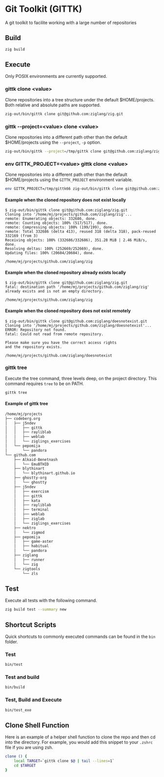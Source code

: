 # Git Toolkit (GITTK)

A git toolkit to facilite working with a large number of repositories

## Build

```sh
zig build

```

## Execute
Only POSIX environments are currently supported.

### gittk clone \<value>

Clone repositories into a tree structure under the default $HOME/projects.
Both relative and absolute paths are supported.

```sh
zig-out/bin/gittk clone git@github.com:ziglang/zig.git
```

### gittk --project=\<value> clone \<value>

Clone repositories into a different path other than the default $HOME/projects using the `--project`, `-p` option.

```sh
zig-out/bin/gittk --project=/tmp/gittk clone git@github.com:ziglang/zig.git
```

### env GITTK_PROJECT=\<value> gittk clone \<value>

Clone repositories into a different path other than the default $HOME/projects using the `GITTK_PROJECT` environment variable.

```sh
env GITTK_PROJECT=/tmp/gittk66 zig-out/bin/gittk clone git@github.com:ziglang/zig.git
```

#### Example when the cloned repository does not exist locally
```zig
$ zig-out/bin/gittk clone git@github.com:ziglang/zig.git   
Cloning into '/home/mj/projects/github.com/ziglang/zig'...
remote: Enumerating objects: 332686, done.
remote: Counting objects: 100% (517/517), done.
remote: Compressing objects: 100% (199/199), done.
remote: Total 332686 (delta 413), reused 318 (delta 318), pack-reused 332169 (from 3)
Receiving objects: 100% (332686/332686), 351.28 MiB | 2.46 MiB/s, done.
Resolving deltas: 100% (252669/252669), done.
Updating files: 100% (20604/20604), done.

/home/mj/projects/github.com/ziglang/zig
```
#### Example when the cloned repository already exists locally
```zig
$ zig-out/bin/gittk clone git@github.com:ziglang/zig.git
fatal: destination path '/home/mj/projects/github.com/ziglang/zig' already exists and is not an empty directory.

/home/mj/projects/github.com/ziglang/zig
```

#### Example when the cloned repository does not exist remotely
```zig
$ zig-out/bin/gittk clone git@github.com:ziglang/doesnotexist.git
Cloning into '/home/mj/projects/github.com/ziglang/doesnotexist'...
ERROR: Repository not found.
fatal: Could not read from remote repository.

Please make sure you have the correct access rights
and the repository exists.

/home/mj/projects/github.com/ziglang/doesnotexist
```
### gittk tree

Execute the tree command, three levels deep, on the project directory.
This command requires `tree` to be on PATH.

```sh
gittk tree
```
#### Example of gittk tree

```sh
/home/mj/projects
├── codeberg.org
│   ├── j5ndev
│   │   ├── gittk
│   │   ├── rayliblab
│   │   ├── weblab
│   │   └── ziglings_exercises
│   └── pepomija
│       └── pandora
└── github.com
    ├── Alkaid-Benetnash
    │   └── EmuBTHID
    ├── blythinart
    │   └── blythinart.github.io
    ├── ghostty-org
    │   └── ghostty
    ├── j5ndev
    │   ├── exercism
    │   ├── gittk
    │   ├── kata
    │   ├── rayliblab
    │   ├── terminal
    │   ├── weblab
    │   ├── ziglab
    │   └── ziglings_exercises
    ├── nektro
    │   └── zigmod
    ├── pepomija
    │   ├── game-aster
    │   ├── habitual
    │   └── pandora
    ├── ziglang
    │   ├── runner
    │   └── zig
    └── zigtools
        └── zls
```
## Test

Execute all tests with the following command.

```sh
zig build test --summary new
```

## Shortcut Scripts

Quick shortcuts to commonly executed commands can be found in the `bin` folder.

### Test

```sh
bin/test
```

### Test and build

```sh
bin/build
```

### Test, Build and Execute

```sh
bin/test_exe
```

## Clone Shell Function

Here is an example of a helper shell function to clone the repo and then cd into the directory.
For example, you would add this snippet to your `.zshrc` file if you are using zsh.

```sh
clone () {
    local TARGET=`gittk clone $@ | tail --lines=1`
    cd $TARGET
}
```
